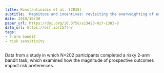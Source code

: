 ```yaml
---
title: Konstantinidis et al. (2018)
subtitle: 'Magnitude and incentives: revisiting the overweighting of extreme events in risky decisions from experience'
date: 2018/10/30
paper_url: https://doi.org/10.3758/s13423-017-1383-8
data_url: https://osf.io/z57tn/
tags:
- 2-arm bandit
- risk sensitivity
---
```


Data from a study in which N=202 participants completed a risky 2-arm bandit task, which examined how the magnitude of prospective outcomes impact risk preferences.
